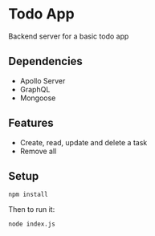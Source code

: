 # Todo App
Backend server for a basic todo app
## Dependencies
- Apollo Server
- GraphQL
- Mongoose

## Features
- Create, read, update and delete a task
- Remove all 

## Setup

```
npm install
```

Then to run it:
```
node index.js
```
